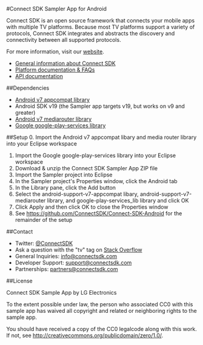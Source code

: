 #Connect SDK Sampler App for Android

Connect SDK is an open source framework that connects your mobile apps with multiple TV platforms. Because most TV platforms support a variety of protocols, Connect SDK integrates and abstracts the discovery and connectivity between all supported protocols.

For more information, visit our [website](http://www.connectsdk.com/).

* [General information about Connect SDK](http://www.connectsdk.com/discover/)
* [Platform documentation & FAQs](http://www.connectsdk.com/docs/android/)
* [API documentation](http://www.connectsdk.com/apis/android/)

##Dependencies
- [Android v7 appcompat library](http://developer.android.com/tools/support-library/features.html#v7-appcompat)
- Android SDK v19 (the Sampler app targets v19, but works on v9 and greater)
- [Android v7 mediarouter library](http://developer.android.com/tools/support-library/features.html#v7-mediarouter)
- [Google google-play-services library](http://developer.android.com/google/play-services/setup.html#Install)

##Setup
0. Import the Android v7 appcompat libary and media router library into your Eclipse workspace
1. Import the Google google-play-services library into your Eclipse workspace
2. Download & unzip the Connect SDK Sampler App ZIP file
3. Import the Sampler project into Eclipse
4. In the Sampler project's Properties window, click the Android tab
5. In the Library pane, click the Add button
6. Select the android-support-v7-appcompat libary, android-support-v7-mediarouter library, and google-play-services_lib library and click OK
7. Click Apply and then click OK to close the Properties window
8. See https://github.com/ConnectSDK/Connect-SDK-Android for the remainder of the setup

##Contact
* Twitter: [@ConnectSDK](https://www.twitter.com/ConnectSDK)
* Ask a question with the "tv" tag on [Stack Overflow](http://stackoverflow.com/tags/tv)
* General Inquiries: info@connectsdk.com
* Developer Support: support@connectsdk.com
* Partnerships: partners@connectsdk.com

##License

Connect SDK Sample App by LG Electronics

To the extent possible under law, the person who associated CC0 with
this sample app has waived all copyright and related or neighboring rights
to the sample app.

You should have received a copy of the CC0 legalcode along with this
work. If not, see http://creativecommons.org/publicdomain/zero/1.0/.
